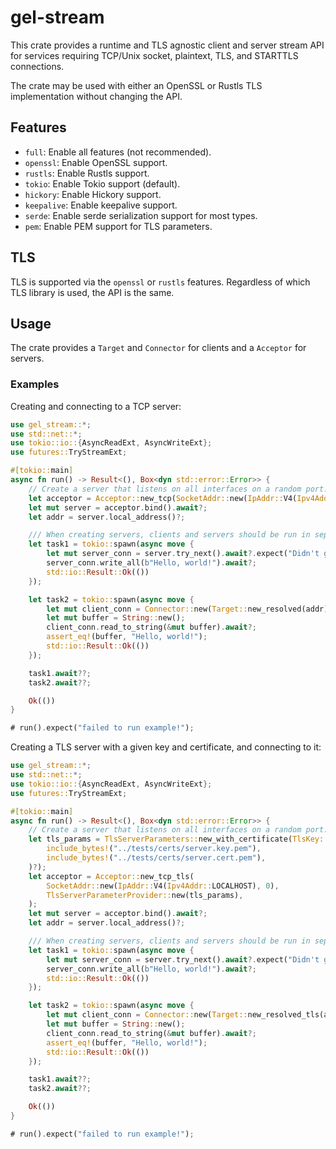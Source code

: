 # gel-stream

This crate provides a runtime and TLS agnostic client and server stream API for
services requiring TCP/Unix socket, plaintext, TLS, and STARTTLS connections.

The crate may be used with either an OpenSSL or Rustls TLS implementation
without changing the API.

## Features

- `full`: Enable all features (not recommended).
- `openssl`: Enable OpenSSL support.
- `rustls`: Enable Rustls support.
- `tokio`: Enable Tokio support (default).
- `hickory`: Enable Hickory support.
- `keepalive`: Enable keepalive support.
- `serde`: Enable serde serialization support for most types.
- `pem`: Enable PEM support for TLS parameters.

## TLS

TLS is supported via the `openssl` or `rustls` features. Regardless of which TLS
library is used, the API is the same.

## Usage

The crate provides a `Target` and `Connector` for clients and a `Acceptor` for
servers.

### Examples

Creating and connecting to a TCP server:

```rust
use gel_stream::*;
use std::net::*;
use tokio::io::{AsyncReadExt, AsyncWriteExt};
use futures::TryStreamExt;

#[tokio::main]
async fn run() -> Result<(), Box<dyn std::error::Error>> {
    // Create a server that listens on all interfaces on a random port.
    let acceptor = Acceptor::new_tcp(SocketAddr::new(IpAddr::V4(Ipv4Addr::LOCALHOST), 0));
    let mut server = acceptor.bind().await?;
    let addr = server.local_address()?;

    /// When creating servers, clients and servers should be run in separate tasks.
    let task1 = tokio::spawn(async move {
        let mut server_conn = server.try_next().await?.expect("Didn't get a connection");
        server_conn.write_all(b"Hello, world!").await?;
        std::io::Result::Ok(())
    });

    let task2 = tokio::spawn(async move {
        let mut client_conn = Connector::new(Target::new_resolved(addr))?.connect().await?;
        let mut buffer = String::new();
        client_conn.read_to_string(&mut buffer).await?;
        assert_eq!(buffer, "Hello, world!");
        std::io::Result::Ok(())
    });

    task1.await??;
    task2.await??;

    Ok(())
}

# run().expect("failed to run example!");
```

Creating a TLS server with a given key and certificate, and connecting to it:

```rust
use gel_stream::*;
use std::net::*;
use tokio::io::{AsyncReadExt, AsyncWriteExt};
use futures::TryStreamExt;

#[tokio::main]
async fn run() -> Result<(), Box<dyn std::error::Error>> {
    // Create a server that listens on all interfaces on a random port.
    let tls_params = TlsServerParameters::new_with_certificate(TlsKey::new_pem(
        include_bytes!("../tests/certs/server.key.pem"),
        include_bytes!("../tests/certs/server.cert.pem"),
    )?);
    let acceptor = Acceptor::new_tcp_tls(
        SocketAddr::new(IpAddr::V4(Ipv4Addr::LOCALHOST), 0),
        TlsServerParameterProvider::new(tls_params),
    );
    let mut server = acceptor.bind().await?;
    let addr = server.local_address()?;

    /// When creating servers, clients and servers should be run in separate tasks.
    let task1 = tokio::spawn(async move {
        let mut server_conn = server.try_next().await?.expect("Didn't get a connection");
        server_conn.write_all(b"Hello, world!").await?;
        std::io::Result::Ok(())
    });

    let task2 = tokio::spawn(async move {
        let mut client_conn = Connector::new(Target::new_resolved_tls(addr, TlsParameters::insecure()))?.connect().await?;
        let mut buffer = String::new();
        client_conn.read_to_string(&mut buffer).await?;
        assert_eq!(buffer, "Hello, world!");
        std::io::Result::Ok(())
    });

    task1.await??;
    task2.await??;

    Ok(())
}

# run().expect("failed to run example!");
```
